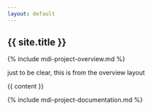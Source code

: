 ```yaml
---
layout: default
---
```


## {{ site.title }}

{% include mdi-project-overview.md %}

just to be clear, this is from the overview layout

{{ content }}

{% include mdi-project-documentation.md %}
